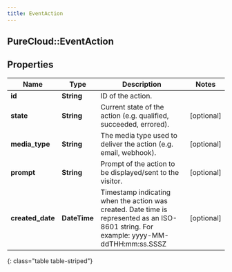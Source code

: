 ```yaml
---
title: EventAction
---
```

## PureCloud::EventAction

## Properties

|Name | Type | Description | Notes|
|------------ | ------------- | ------------- | -------------|
| **id** | **String** | ID of the action. | |
| **state** | **String** | Current state of the action (e.g. qualified, succeeded, errored). | [optional] |
| **media_type** | **String** | The media type used to deliver the action (e.g. email, webhook). | [optional] |
| **prompt** | **String** | Prompt of the action to be displayed/sent to the visitor. | [optional] |
| **created_date** | **DateTime** | Timestamp indicating when the action was created. Date time is represented as an ISO-8601 string. For example: yyyy-MM-ddTHH:mm:ss.SSSZ | [optional] |
{: class="table table-striped"}


